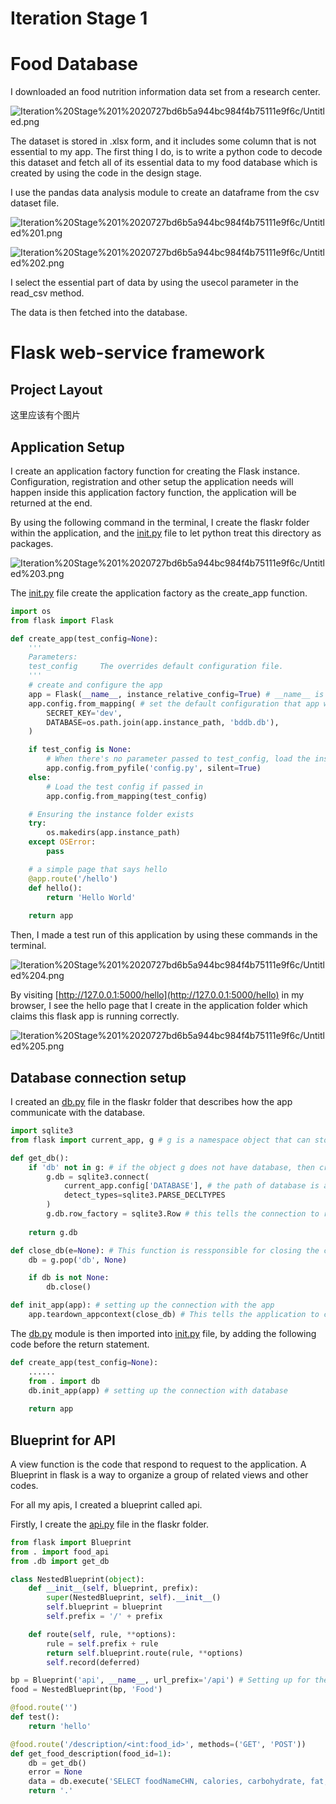 # Iteration Stage 1

# Food Database

I downloaded an food nutrition information data set from a research center.

![Iteration%20Stage%201%2020727bd6b5a944bc984f4b75111e9f6c/Untitled.png](Iteration%20Stage%201%2020727bd6b5a944bc984f4b75111e9f6c/Untitled.png)

The dataset is stored in .xlsx form, and it includes some column that is not essential to my app. The first thing I do, is to write a python code to decode this dataset and fetch all of its essential data to my food database which is created by using the code in the design stage.

I use the pandas data analysis module to create an dataframe from the csv dataset file.

![Iteration%20Stage%201%2020727bd6b5a944bc984f4b75111e9f6c/Untitled%201.png](Iteration%20Stage%201%2020727bd6b5a944bc984f4b75111e9f6c/Untitled%201.png)

![Iteration%20Stage%201%2020727bd6b5a944bc984f4b75111e9f6c/Untitled%202.png](Iteration%20Stage%201%2020727bd6b5a944bc984f4b75111e9f6c/Untitled%202.png)

I select the essential part of data by using the usecol parameter in the read_csv method.

The data is then fetched into the database.

# Flask web-service framework

## Project Layout

这里应该有个图片

## Application Setup

I create an application factory function for creating the Flask instance. Configuration, registration and other setup the application needs will happen inside this application factory function, the application will be returned at the end.

By using the following command in the terminal, I create the flaskr folder within the application, and the [init.py](http://init.py) file to let python treat this directory as packages.

![Iteration%20Stage%201%2020727bd6b5a944bc984f4b75111e9f6c/Untitled%203.png](Iteration%20Stage%201%2020727bd6b5a944bc984f4b75111e9f6c/Untitled%203.png)

The [init.py](http://init.py) file create the application factory as the create_app function.

```python
import os
from flask import Flask

def create_app(test_config=None):
    '''
    Parameters:
    test_config     The overrides default configuration file.
    '''
    # create and configure the app
    app = Flask(__name__, instance_relative_config=True) # __name__ is the name of the current Python module.
    app.config.from_mapping( # set the default configuration that app will use
        SECRET_KEY='dev',
        DATABASE=os.path.join(app.instance_path, 'bddb.db'),
    )

    if test_config is None:
        # When there's no parameter passed to test_config, load the instance config
        app.config.from_pyfile('config.py', silent=True)
    else:
        # Load the test config if passed in
        app.config.from_mapping(test_config)

    # Ensuring the instance folder exists
    try:
        os.makedirs(app.instance_path)
    except OSError:
        pass

    # a simple page that says hello
    @app.route('/hello')
    def hello():
        return 'Hello World'
    
    return app
```

Then, I made a test run of this application by using these commands in the terminal.

![Iteration%20Stage%201%2020727bd6b5a944bc984f4b75111e9f6c/Untitled%204.png](Iteration%20Stage%201%2020727bd6b5a944bc984f4b75111e9f6c/Untitled%204.png)

By visiting [http://127.0.0.1:5000/hello](http://127.0.0.1:5000/hello) in my browser, I see the hello page that I create in the application folder which claims this flask app is running correctly.

![Iteration%20Stage%201%2020727bd6b5a944bc984f4b75111e9f6c/Untitled%205.png](Iteration%20Stage%201%2020727bd6b5a944bc984f4b75111e9f6c/Untitled%205.png)

## Database connection setup

I created an [db.py](http://db.py) file in the flaskr folder that describes how the app communicate with the database.

```python
import sqlite3
from flask import current_app, g # g is a namespace object that can store data during an application context.

def get_db():
    if 'db' not in g: # if the object g does not have database, then create a new connection with it
        g.db = sqlite3.connect(
            current_app.config['DATABASE'], # the path of database is assigned in the __init__.py file
            detect_types=sqlite3.PARSE_DECLTYPES
        )
        g.db.row_factory = sqlite3.Row # this tells the connection to return rows behave like dicts. Allows accesssing the columns by name
    
    return g.db

def close_db(e=None): # This function is ressponsible for closing the connection when the request is done.
    db = g.pop('db', None)

    if db is not None:
        db.close()

def init_app(app): # setting up the connection with the app
    app.teardown_appcontext(close_db) # This tells the application to close the connection after returning the response
```

The [db.py](http://db.py) module is then imported into [init.py](http://init.py) file, by adding the following code before the return statement.

```python
def create_app(test_config=None):
	......
	from . import db
    db.init_app(app) # setting up the connection with database
	
	return app
```

## Blueprint for API

A view function is the code that respond to request to the application. A Blueprint in flask is a way to organize a group of related views and other codes.

For all my apis, I created a blueprint called api.

Firstly, I create the [api.py](http://api.py) file in the flaskr folder.

```python
from flask import Blueprint
from . import food_api
from .db import get_db

class NestedBlueprint(object):
    def __init__(self, blueprint, prefix):
        super(NestedBlueprint, self).__init__()
        self.blueprint = blueprint
        self.prefix = '/' + prefix

    def route(self, rule, **options):
        rule = self.prefix + rule
        return self.blueprint.route(rule, **options)
        self.record(deferred)

bp = Blueprint('api', __name__, url_prefix='/api') # Setting up for the blueprint
food = NestedBlueprint(bp, 'Food')

@food.route('')
def test():
    return 'hello'

@food.route('/description/<int:food_id>', methods=('GET', 'POST'))
def get_food_description(food_id=1):
    db = get_db()
    error = None
    data = db.execute('SELECT foodNameCHN, calories, carbohydrate, fat, protein, cholesterol FROM Foods WHERE foodID = %i' % food_id)
    return '.'
```
